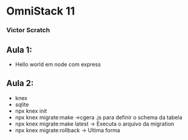 # OmniStack 11
### Victor Scratch


## Aula 1:
 - Hello world em node com express

## Aula 2:
 - knex
 - sqlite
 - npx knex init
 - npx knex migrate:make <nome da migration> ->cgera .js para definir o schema da tabela
 - npx knex migrate:make latest -> Executa o arquivo da migration
 - npx knex migrate:rollback -> Ultima forma
